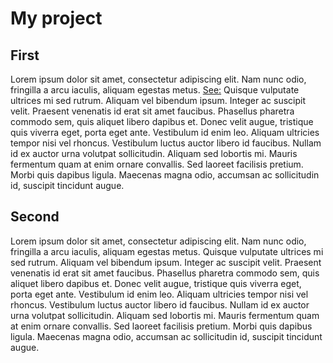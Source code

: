 # My project

##  First
Lorem ipsum dolor sit amet, consectetur adipiscing elit. Nam nunc odio, fringilla a arcu iaculis, aliquam egestas metus.  [See:](chapter_one/) Quisque vulputate ultrices mi sed rutrum. Aliquam vel bibendum ipsum. Integer ac suscipit velit. Praesent venenatis id erat sit amet faucibus. Phasellus pharetra commodo sem, quis aliquet libero dapibus et. Donec velit augue, tristique quis viverra eget, porta eget ante. Vestibulum id enim leo. Aliquam ultricies tempor nisi vel rhoncus. Vestibulum luctus auctor libero id faucibus. Nullam id ex auctor urna volutpat sollicitudin. Aliquam sed lobortis mi. Mauris fermentum quam at enim ornare convallis. Sed laoreet facilisis pretium. Morbi quis dapibus ligula. Maecenas magna odio, accumsan ac sollicitudin id, suscipit tincidunt augue.

## Second
Lorem ipsum dolor sit amet, consectetur adipiscing elit. Nam nunc odio, fringilla a arcu iaculis, aliquam egestas metus. Quisque vulputate ultrices mi sed rutrum. Aliquam vel bibendum ipsum. Integer ac suscipit velit. Praesent venenatis id erat sit amet faucibus. Phasellus pharetra commodo sem, quis aliquet libero dapibus et. Donec velit augue, tristique quis viverra eget, porta eget ante. Vestibulum id enim leo. Aliquam ultricies tempor nisi vel rhoncus. Vestibulum luctus auctor libero id faucibus. Nullam id ex auctor urna volutpat sollicitudin. Aliquam sed lobortis mi. Mauris fermentum quam at enim ornare convallis. Sed laoreet facilisis pretium. Morbi quis dapibus ligula. Maecenas magna odio, accumsan ac sollicitudin id, suscipit tincidunt augue.


